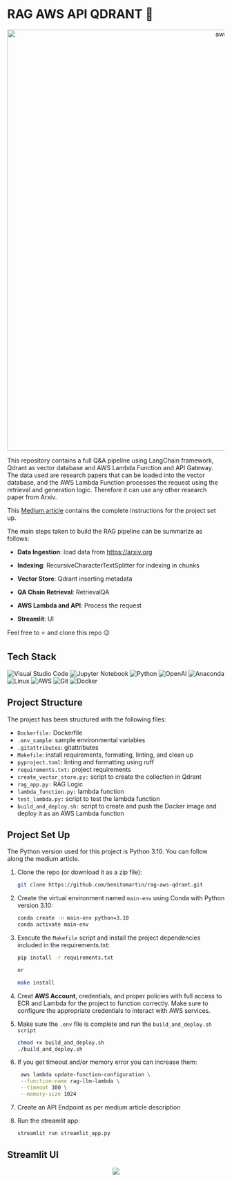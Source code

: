 # RAG AWS API QDRANT 🚀

<p align="center">
  <img width="976" alt="aws" src="https://github.com/benitomartin/mlops-aws-insurance/assets/116911431/4bfeb7ce-b151-4042-8cf6-c83299a2765a">
</p>

This repository contains a full Q&A pipeline using LangChain framework, Qdrant as vector database and AWS Lambda Function and API Gateway. The data used are research papers that can be loaded into the vector database, and the AWS Lambda Function processes the request using the retrieval and generation logic. Therefore it can use any other research paper from Arxiv.

This [Medium article](https://medium.com/@bmartinc80/building-a-serverless-application-with-aws-lambda-and-qdrant-for-semantic-search-ddb7646d4c2f) contains the complete instructions for the project set up.

The main steps taken to build the RAG pipeline can be summarize as follows:

* **Data Ingestion**: load data from https://arxiv.org

* **Indexing**: RecursiveCharacterTextSplitter for indexing in chunks

* **Vector Store**: Qdrant inserting metadata

* **QA Chain Retrieval**: RetrievalQA

* **AWS Lambda and API**: Process the request

* **Streamlit**: UI
  
Feel free to ⭐ and clone this repo 😉

## Tech Stack

![Visual Studio Code](https://img.shields.io/badge/Visual%20Studio%20Code-0078d7.svg?style=for-the-badge&logo=visual-studio-code&logoColor=white)
![Jupyter Notebook](https://img.shields.io/badge/jupyter-%23FA0F00.svg?style=for-the-badge&logo=jupyter&logoColor=white)
![Python](https://img.shields.io/badge/python-3670A0?style=for-the-badge&logo=python&logoColor=ffdd54)
![OpenAI](https://img.shields.io/badge/OpenAI-74aa9c?style=for-the-badge&logo=openai&logoColor=white)
![Anaconda](https://img.shields.io/badge/Anaconda-%2344A833.svg?style=for-the-badge&logo=anaconda&logoColor=white)
![Linux](https://img.shields.io/badge/Linux-FCC624?style=for-the-badge&logo=linux&logoColor=white)
![AWS](https://img.shields.io/badge/AWS-%23FF9900.svg?style=for-the-badge&logo=amazon-aws&logoColor=white)
![Git](https://img.shields.io/badge/git-%23F05033.svg?style=for-the-badge&logo=git&logoColor=white)
![Docker](https://img.shields.io/badge/docker-%230db7ed.svg?style=for-the-badge&logo=docker&logoColor=white)

## Project Structure

The project has been structured with the following files:

- `Dockerfile:` Dockerfile
- `.env_sample`: sample environmental variables
- `.gitattributes`: gitattributes
- `Makefile`: install requirements, formating, linting, and clean up
- `pyproject.toml`: linting and formatting using ruff
- `requirements.txt:` project requirements
- `create_vector_store.py:` script to create the collection in Qdrant
- `rag_app.py:` RAG Logic
- `lambda_function.py:` lambda function
- `test_lambda.py:` script to test the lambda function
- `build_and_deploy.sh:` script to create and push the Docker image and deploy it as an AWS Lambda function


## Project Set Up

The Python version used for this project is Python 3.10. You can follow along the medium article.

1. Clone the repo (or download it as a zip file):

   ```bash
   git clone https://github.com/benitomartin/rag-aws-qdrant.git
   ```

2. Create the virtual environment named `main-env` using Conda with Python version 3.10:

   ```bash
   conda create -n main-env python=3.10
   conda activate main-env
   ```
   
3. Execute the `Makefile` script and install the project dependencies included in the requirements.txt:

    ```bash
    pip install -r requirements.txt

    or
 
    make install
    ```

4. Creat **AWS Account**, credentials, and proper policies with full access to ECR and Lambda for the project to function correctly. Make sure to configure the appropriate credentials to interact with AWS services.

5. Make sure the `.env` file is complete and run the `build_and_deploy.sh script`  

   ```bash
   chmod +x build_and_deploy.sh
   ./build_and_deploy.sh
   ```

6. If you get timeout and/or memory error you can increase them:
   ```bash
    aws lambda update-function-configuration \
    --function-name rag-llm-lambda \
    --timeout 300 \
    --memory-size 1024
   ```

7. Create an API Endpoint as per medium article description

8. Run the streamlit app:
   ```bash
   streamlit run streamlit_app.py
   ```

## Streamlit UI

<p align="center">
    <img src="https://github.com/benitomartin/mlops-aws-insurance/assets/116911431/3bd3c707-4967-43d2-ba83-2a1a19196e47">
    </p>
